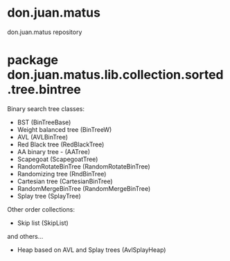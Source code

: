 # don.juan.matus
don.juan.matus repository

# package don.juan.matus.lib.collection.sorted.tree.bintree

Binary search tree classes:

  - BST (BinTreeBase)
  - Weight balanced tree (BinTreeW)
  - AVL (AVLBinTree)
  - Red Black tree (RedBlackTree)
  - AA binary tree - (AATree)
  - Scapegoat (ScapegoatTree)
  - RandomRotateBinTree (RandomRotateBinTree)
  - Randomizing tree (RndBinTree)
  - Cartesian tree (CartesianBinTree)
  - RandomMergeBinTree (RandomMergeBinTree)
  - Splay tree (SplayTree)
  
Other order collections:

   - Skip list (SkipList)  

and others...

   - Heap based on AVL and Splay trees (AvlSplayHeap) 
